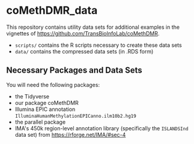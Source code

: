 # coMethDMR_data
This repository contains utility data sets for additional examples in the vignettes of <https://github.com/TransBioInfoLab/coMethDMR>.

- `scripts/` contains the R scripts necessary to create these data sets
- `data/` contains the compressed data sets (in .RDS form)

## Necessary Packages and Data Sets
You will need the following packages:

- the Tidyverse
- our package coMethDMR
- Illumina EPIC annotation `IlluminaHumanMethylationEPICanno.ilm10b2.hg19`
- the parallel package
- IMA's 450k region-level annotation library (specifically the `ISLANDSInd` data set) from <https://rforge.net/IMA/#sec-4>
